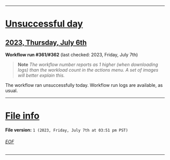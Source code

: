 
***

# [Unsuccessful day](#Unsuccessful-day)

## [2023, Thursday, July 6th](#2023-Thursday-July-6th)

**Workflow run #361/#362** (last checked: 2023, Friday, July 7th)

> **Note** _The workflow number reports as 1 higher (when downloading logs) than the workload count in the actions menu. A set of images will better explain this._

The workflow ran unsuccessfully today. Workflow run logs are available, as usual.

***

# [File info](#File-info)

**File version:** `1 (2023, Friday, July 7th at 03:51 pm PST)`

###### [EOF](#EOF)

***
